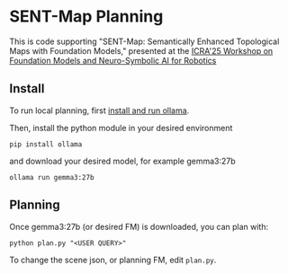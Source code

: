 # SENT-Map Planning

This is code supporting "SENT-Map: Semantically Enhanced Topological Maps with Foundation Models," presented at the [ICRA'25 Workshop on Foundation Models and Neuro-Symbolic AI for Robotics](https://sairlab.org/icra25/)

## Install
To run local planning, first [install and run ollama](https://github.com/ollama/ollama).

Then, install the python module in your desired environment
```
pip install ollama
```
and download your desired model, for example gemma3:27b
```
ollama run gemma3:27b
```

## Planning
Once gemma3:27b (or desired FM) is downloaded, you can plan with:
```
python plan.py "<USER QUERY>"
```
To change the scene json, or planning FM, edit `plan.py`.
